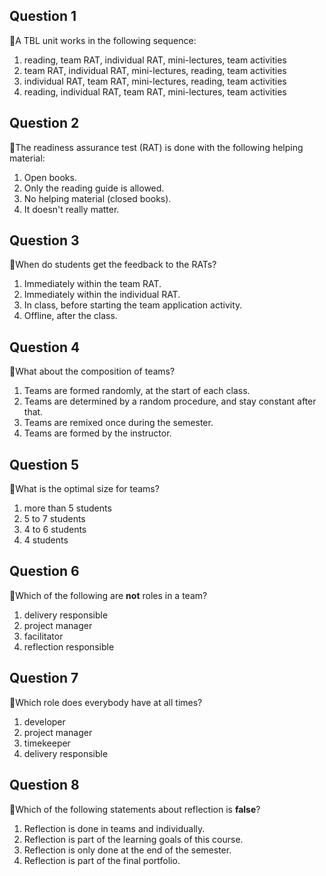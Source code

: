 ## Question 1

:rat:A TBL unit works in the following sequence:

1. reading, team RAT, individual RAT, mini-lectures, team activities
2. team RAT, individual RAT, mini-lectures, reading, team activities
3. individual RAT, team RAT, mini-lectures, reading, team activities
4. reading, individual RAT, team RAT, mini-lectures, team activities

## Question 2

:rat:The readiness assurance test (RAT) is done with the following helping material:

1. Open books.
2. Only the reading guide is allowed.
3. No helping material (closed books).
4. It doesn't really matter.

## Question 3

:rat:When do students get the feedback to the RATs?

1. Immediately within the team RAT.
2. Immediately within the individual RAT.
3. In class, before starting the team application activity.
4. Offline, after the class.

## Question 4

:rat:What about the composition of teams?

1. Teams are formed randomly, at the start of each class.
2. Teams are determined by a random procedure, and stay constant after that.
3. Teams are remixed once during the semester.
4. Teams are formed by the instructor.

## Question 5

:rat:What is the optimal size for teams?

1. more than 5 students
2. 5 to 7 students
3. 4 to 6 students
4. 4 students

## Question 6

:rat:Which of the following are **not**  roles in a team?

1. delivery responsible
2. project manager
3. facilitator
4. reflection responsible

## Question 7

:rat:Which role does everybody have at all times?

1. developer
2. project manager
3. timekeeper
4. delivery responsible

## Question 8

:rat:Which of the following statements about reflection is **false**?

1. Reflection is done in teams and individually.
2. Reflection is part of the learning goals of this course.
3. Reflection is only done at the end of the semester.
4. Reflection is part of the final portfolio.
